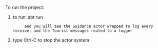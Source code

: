 To run the project:

1.  to run:  sbt run
             
			 and you will see the Guidance actor wrapped to log every receive, and the Tourist messages routed to a logger

2.  type Ctrl-C to stop the actor system


